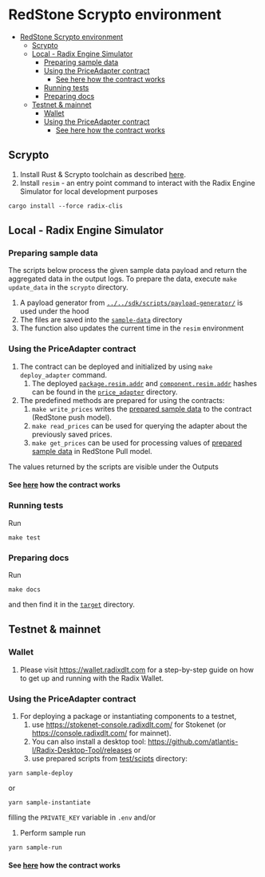 # RedStone Scrypto environment

<!-- TOC -->

- [RedStone Scrypto environment](#redstone-scrypto-environment)
  - [Scrypto](#scrypto)
  - [Local - Radix Engine Simulator](#local---radix-engine-simulator)
    - [Preparing sample data](#preparing-sample-data)
    - [Using the PriceAdapter contract](#using-the-priceadapter-contract)
      - [See here how the contract works](#see-here-how-the-contract-works)
    - [Running tests](#running-tests)
    - [Preparing docs](#preparing-docs)
  - [Testnet & mainnet](#testnet--mainnet)
    - [Wallet](#wallet)
    - [Using the PriceAdapter contract](#using-the-priceadapter-contract-1)
      - [See here how the contract works](#see-here-how-the-contract-works-1)

<!-- TOC -->

## Scrypto

1. Install Rust & Scrypto toolchain as described [here](https://docs.radixdlt.com/v1/docs/getting-rust-scrypto).
1. Install `resim` - an entry point command to interact with the Radix Engine Simulator for local development purposes

```shell
cargo install --force radix-clis
```

## Local - Radix Engine Simulator

### Preparing sample data

The scripts below process the given sample data payload and return the aggregated data in the output logs. To prepare
the data, execute `make update_data` in the `scrypto` directory.

1. A payload generator from [`../../sdk/scripts/payload-generator/`](../../sdk/scripts/payload-generator/index.ts) is
   used under the hood
1. The files are saved into the [`sample-data`](sample-data) directory
1. The function also updates the current time in the `resim` environment

### Using the PriceAdapter contract

1. The contract can be deployed and initialized by using `make deploy_adapter` command.
    1. The deployed [`package.resim.addr`](price_adapter/package.resim.addr)
       and [`component.resim.addr`](price_adapter/package.resim.addr) hashes can be found in the
       [`price_adapter`](price_adapter)
       directory.
1. The predefined methods are prepared for using the contracts:
    1. `make write_prices` writes the [prepared sample data](#preparing-sample-data) to the contract (RedStone push
       model).
    1. `make read_prices` can be used for querying the adapter about the previously saved prices.
    1. `make get_prices` can be used for processing values of [prepared sample data](#preparing-sample-data) in RedStone
       Pull model.

The values returned by the scripts are visible under the Outputs

#### See [here](price_adapter/README.md) how the contract works

### Running tests

Run

```shell
make test
```

### Preparing docs

Run

```shell
make docs
```

and then find it in the [`target`](./target) directory.

## Testnet & mainnet

### Wallet

1. Please visit https://wallet.radixdlt.com for a step-by-step guide on how to get up and running with the Radix Wallet.

### Using the PriceAdapter contract

1. For deploying a package or instantiating components to a testnet,
    1. use https://stokenet-console.radixdlt.com/ for Stokenet
       (or https://console.radixdlt.com/ for mainnet).
    2. You can also install a desktop tool: https://github.com/atlantis-l/Radix-Desktop-Tool/releases or
    3. use prepared scripts from [test/scipts](../test/scripts) directory:

```shell
yarn sample-deploy
```

or

```shell
yarn sample-instantiate
```

filling the `PRIVATE_KEY` variable in `.env` and/or

1. Perform sample run

```shell
yarn sample-run
```

#### See [here](price_adapter/README.md) how the contract works

